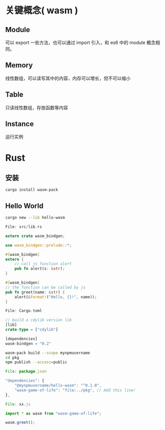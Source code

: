 # 关键概念( wasm )

## Module

可以 export 一些方法，也可以通过 import 引入，和 es6 中的 module 概念相同。

## Memory

线性数组，可以读写其中的内容，内存可以增长，但不可以缩小

## Table

只读线性数组，存放函数等内容

## Instance

运行实例

# Rust

## 安装

```bash
cargo install wasm-pack
```

## Hello World

```bash
cargo new --lib hello-wasm
```

```rust
File: src/lib.rs

extern crate wasm_bindgen;

use wasm_bindgen::prelude::*;

#[wasm_bindgen]
extern {
    // call js function alert
    pub fn alert(s: &str);
}

#[wasm_bindgen]
// the function can be called by js
pub fn greet(name: &str) {
    alert(&format!("Hello, {}!", name));
}

File: Cargo.toml

// build a cdylib version lib
[lib]
crate-type = ["cdylib"]

[dependencies]
wasm-bindgen = "0.2"
```

```bash
wasm-pack build --scope mynpmusername
cd pkg
npm publish --access=public
```

```js
File: package.json

"dependencies": {
    "@mynpmusername/hello-wasm": "^0.1.0",
    "wasm-game-of-life": "file:../pkg", // Add this line!
},

File: xx.js

import * as wasm from "wasm-game-of-life";

wasm.greet();
```

